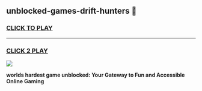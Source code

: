 
## unblocked-games-drift-hunters 👋
<h3>
<a href="https://premium.freeplayer.one?title=unblocked-games-drift-hunters&ref=14F">CLICK TO PLAY</a></h3>
<hr>

<h3>
<a href="https://premium.freeplayer.one?title=unblocked-games-drift-hunters&ref=14F">CLICK 2 PLAY</a>
  
</h3>

<a href="https://premium.freeplayer.one?title=unblocked-games-drift-hunters&ref=12F/"><img src="https://clearcache.store/games.png"></a>


**worlds hardest game unblocked: Your Gateway to Fun and Accessible Online Gaming**
